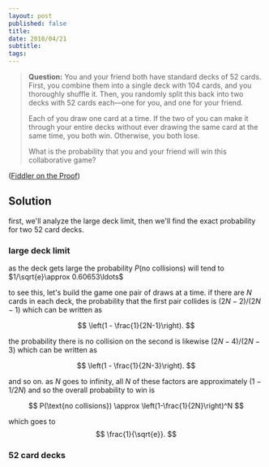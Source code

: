 ```yaml
---
layout: post
published: false
title: 
date: 2018/04/21
subtitle:
tags:
---
```


>**Question:** You and your friend both have standard decks of $52$ cards. First, you combine them into a single deck with $104$ cards, and you thoroughly shuffle it. Then, you randomly split this back into two decks with $52$ cards each—one for you, and one for your friend.
>
>Each of you draw one card at a time. If the two of you can make it through your entire decks without ever drawing the same card at the same time, you both win. Otherwise, you both lose.
>
>What is the probability that you and your friend will win this collaborative game?


<!--more-->

([Fiddler on the Proof](https://thefiddler.substack.com/p/can-you-win-the-collaborative-card))

## Solution

first, we'll analyze the large deck limit, then we'll find the exact probability for two $52$ card decks.

### large deck limit

as the deck gets large the probability $P(\text{no collisions})$ will tend to $1/\sqrt{e}\approx 0.60653\ldots$

to see this, let's build the game one pair of draws at a time. if there are $N$ cards in each deck, the probability that the first pair collides is $(2N-2)/(2N-1)$ which can be written as

$$ \left(1 - \frac{1}{2N-1}\right). $$

the probability there is no collision on the second is likewise $(2N-4)/(2N-3)$ which can be written as 

$$ \left(1 - \frac{1}{2N-3}\right). $$

and so on. as $N$ goes to infinity, all $N$ of these factors are approximately $(1-1/2N)$ and so the overall probability to win is

$$ P(\text{no collisions}) \approx \left(1-\frac{1}{2N}\right)^N $$

which goes to $$ \frac{1}{\sqrt{e}}. $$

### $52$ card decks




<br>


